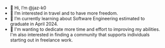 - 👋 Hi, I’m @jaz-k0
- 👀 I’m interested in travel and to have more freedom.
- 🌱 I’m currently learning about Software Engineering estimated to graduate in April 2024.
- 💞️ I'm wanting to dedicate more time and effort to improving my abilities. I'm also interested in finding a community that supports individuals starting out in freelance work.

<!---
Thanks for reading <3
- Jasmine
--->
